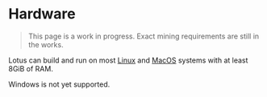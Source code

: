 # Hardware

> This page is a work in progress. Exact mining requirements are still in the works.

Lotus can build and run on most [Linux](https://ubuntu.com/) and [MacOS](https://www.apple.com/macos) systems with at least 8GiB of RAM.

Windows is not yet supported.
